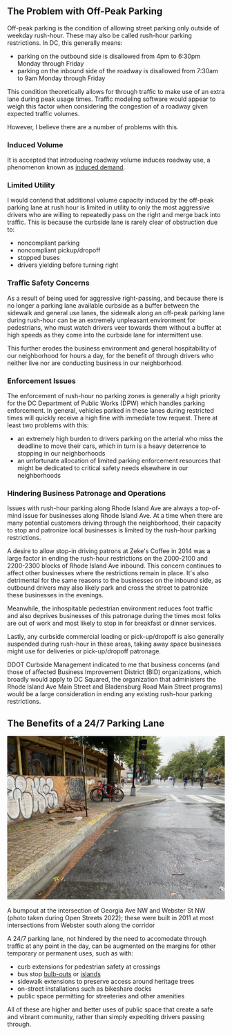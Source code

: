 ## The Problem with Off-Peak Parking
Off-peak parking is the condition of allowing street parking only outside of weekday rush-hour. These may also be called rush-hour parking restrictions. In DC, this generally means:
- parking on the outbound side is disallowed from 4pm to 6:30pm Monday through Friday
- parking on the inbound side of the roadway is disallowed from 7:30am to 9am Monday through Friday

This condition theoretically allows for through traffic to make use of an extra lane during peak usage times. Traffic modeling software would appear to weigh this factor when considering the congestion of a roadway given expected traffic volumes.

However, I believe there are a number of problems with this.

### Induced Volume
It is accepted that introducing roadway volume induces roadway use, a phenomenon known as [induced demand](https://en.wikipedia.org/wiki/Induced_demand).

### Limited Utility
I would contend that additional volume capacity induced by the off-peak parking lane at rush hour is limited in utility to only the most aggressive drivers who are willing to repeatedly pass on the right and merge back into traffic. This is because the curbside lane is rarely clear of obstruction due to:
- noncompliant parking
- noncompliant pickup/dropoff
- stopped buses
- drivers yielding before turning right

### Traffic Safety Concerns
As a result of being used for aggressive right-passing, and because there is no longer a parking lane available curbside as a buffer between the sidewalk and general use lanes, the sidewalk along an off-peak parking lane during rush-hour can be an extremely unpleasant environment for pedestrians, who must watch drivers veer towards them without a buffer at high speeds as they come into the curbside lane for intermittent use.

This further erodes the business environment and general hospitability of our neighborhood for hours a day, for the benefit of through drivers who neither live nor are conducting business in our neighborhood.

### Enforcement Issues
The enforcement of rush-hour no parking zones is generally a high priority for the DC Department of Public Works (DPW) which handles parking enforcement. In general, vehicles parked in these lanes during restricted times will quickly receive a high fine with immediate tow request. There at least two problems with this:
- an extremely high burden to drivers parking on the arterial who miss the deadline to move their cars, which in turn is a heavy deterrence to stopping in our neighborhoods
- an unfortunate allocation of limited parking enforcement resources that might be dedicated to critical safety needs elsewhere in our neighborhoods

### Hindering Business Patronage and Operations
Issues with rush-hour parking along Rhode Island Ave are always a top-of-mind issue for businesses along Rhode Island Ave. At a time when there are many potential customers driving through the neighborhood, their capacity to stop and patronize local businesses is limited by the rush-hour parking restrictions.

A desire to allow stop-in driving patrons at Zeke's Coffee in 2014 was a large factor in ending the rush-hour restrictions on the 2000-2100 and 2200-2300 blocks of Rhode Island Ave inbound. This concern continues to affect other businesses where the restrictions remain in place. It's also detrimental for the same reasons to the businesses on the inbound side, as outbound drivers may also likely park and cross the street to patronize these businesses in the evenings.

Meanwhile, the inhospitable pedestrian environment reduces foot traffic and also deprives businesses of this patronage during the times most folks are out of work and most likely to stop in for breakfast or dinner services.

Lastly, any curbside commercial loading or pick-up/dropoff is also generally suspended during rush-hour in these areas, taking away space businesses might use for deliveries or pick-up/dropoff patronage.

DDOT Curbside Management indicated to me that business concerns (and those of affected Business Improvement District (BID) organizations, which broadly would apply to DC Squared, the organization that administers the Rhode Island Ave Main Street and Bladensburg Road Main Street programs) would be a large consideration in ending any existing rush-hour parking restrictions.

## The Benefits of a 24/7 Parking Lane

[![Georgia Ave NW at Webster St NW](/assets/images/georgia-bumpout.jpg)](/assets/images/georgia-bumpout.jpg)
<p class="caption">A bumpout at the intersection of Georgia Ave NW and Webster St NW (photo taken during Open Streets 2022); these were built in 2011 at most intersections from Webster south along the corridor</p>

A 24/7 parking lane, not hindered by the need to accomodate through traffic at any point in the day, can be augmented on the margins for other temporary or permanent uses, such as with:
- curb extensions for pedestrian safety at crossings
- bus stop [bulb-outs](https://nacto.org/publication/urban-street-design-guide/street-design-elements/curb-extensions/bus-bulbs/) or [islands](https://nacto.org/publication/transit-street-design-guide/stations-stops/stop-configurations/side-boarding-island-stop/)
- sidewalk extensions to preserve access around heritage trees
- on-street installations such as bikeshare docks
- public space permitting for streeteries and other amenities

All of these are higher and better uses of public space that create a safe and vibrant community, rather than simply expediting drivers passing through.